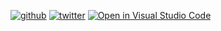 [![github](https://img.shields.io/github/followers/syotaro?label=Follow%20%40syotaro=social)](https://github.com/syotaro)
[![twitter](https://img.shields.io/twitter/follow/syotaro85?style=social)](https://twitter.com/syotaro85)
[![Open in Visual Studio Code](https://img.shields.io/static/v1?logo=visualstudiocode&label=&message=Open%20in%20Visual%20Studio%20Code&labelColor=2c2c32&color=007acc&logoColor=007acc)](https://open.vscode.dev/syotaro/syotaro)
